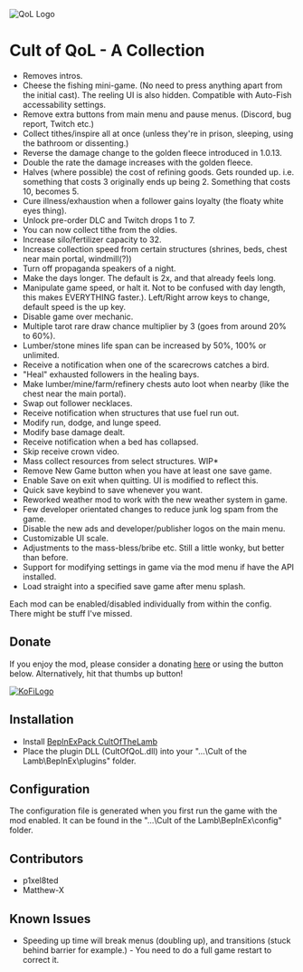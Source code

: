 ![QoL Logo](https://github.com/p1xel8ted/Cult-of-the-Lamb-Mod-Collection/blob/fbebe80a7ff41c6d88df421b1ea31e5c34454084/thunderstore/qol/icon.png?raw=true)

# Cult of QoL - A Collection

* Removes intros.
* Cheese the fishing mini-game. (No need to press anything apart from the initial cast). The reeling UI is also hidden. Compatible with Auto-Fish accessability settings.
* Remove extra buttons from main menu and pause menus. (Discord, bug report, Twitch etc.)
* Collect tithes/inspire all at once (unless they're in prison, sleeping, using the bathroom or dissenting.)
* Reverse the damage change to the golden fleece introduced in 1.0.13.
* Double the rate the damage increases with the golden fleece.
* Halves (where possible) the cost of refining goods. Gets rounded up. i.e. something that costs 3 originally ends up being 2. Something that costs 10, becomes 5.
* Cure illness/exhaustion when a follower gains loyalty (the floaty white eyes thing).
* Unlock pre-order DLC and Twitch drops 1 to 7.
* You can now collect tithe from the oldies.
* Increase silo/fertilizer capacity to 32.
* Increase collection speed from certain structures (shrines, beds, chest near main portal, windmill(?))
* Turn off propaganda speakers of a night.
* Make the days longer. The default is 2x, and that already feels long.
* Manipulate game speed, or halt it. Not to be confused with day length, this makes EVERYTHING faster.). Left/Right arrow keys to change, default speed is the up key.
* Disable game over mechanic.
* Multiple tarot rare draw chance multiplier by 3 (goes from around 20% to 60%).
* Lumber/stone mines life span can be increased by 50%, 100% or unlimited.
* Receive a notification when one of the scarecrows catches a bird.
* "Heal" exhausted followers in the healing bays.
* Make lumber/mine/farm/refinery chests auto loot when nearby (like the chest near the main portal).
* Swap out follower necklaces.
* Receive notification when structures that use fuel run out.
* Modify run, dodge, and lunge speed.
* Modify base damage dealt.
* Receive notification when a bed has collapsed.
* Skip receive crown video.
* Mass collect resources from select structures. WIP*
* Remove New Game button when you have at least one save game.
* Enable Save on exit when quitting. UI is modified to reflect this.
* Quick save keybind to save whenever you want.
* Reworked weather mod to work with the new weather system in game.
* Few developer orientated changes to reduce junk log spam from the game.
* Disable the new ads and developer/publisher logos on the main menu.
* Customizable UI scale.
* Adjustments to the mass-bless/bribe etc. Still a little wonky, but better than before.
* Support for modifying settings in game via the mod menu if have the API installed.
* Load straight into a specified save game after menu splash.

Each mod can be enabled/disabled individually from within the config. There might be stuff I've missed.

## Donate

If you enjoy the mod, please consider a donating [here](https://ko-fi.com/p1xel8ted) or using the button below. Alternatively, hit that thumbs up button!

[![KoFiLogo](https://ko-fi.com/img/githubbutton_sm.svg)](https://ko-fi.com/p1xel8ted)

## Installation

* Install [BepInExPack CultOfTheLamb](https://cult-of-the-lamb.thunderstore.io/package/BepInEx/BepInExPack_CultOfTheLamb/)
* Place the plugin DLL (CultOfQoL.dll) into your "...\Cult of the Lamb\BepInEx\plugins" folder.

## Configuration

The configuration file is generated when you first run the game with the mod enabled. It can be found in the "...\Cult of the Lamb\BepInEx\config" folder.

## Contributors

* p1xel8ted
* Matthew-X

## Known Issues

* Speeding up time will break menus (doubling up), and transitions (stuck behind barrier for example.) - You need to do a full game restart to correct it.